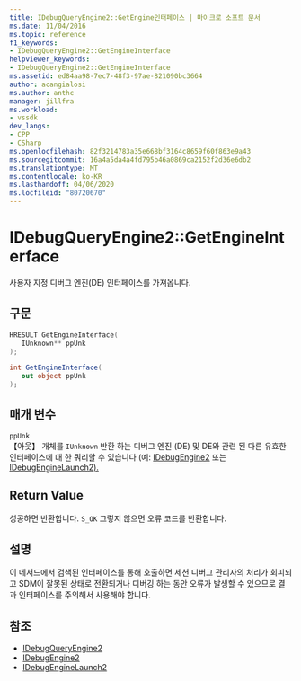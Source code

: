 ```yaml
---
title: IDebugQueryEngine2::GetEngine인터페이스 | 마이크로 소프트 문서
ms.date: 11/04/2016
ms.topic: reference
f1_keywords:
- IDebugQueryEngine2::GetEngineInterface
helpviewer_keywords:
- IDebugQueryEngine2::GetEngineInterface
ms.assetid: ed84aa98-7ec7-48f3-97ae-821090bc3664
author: acangialosi
ms.author: anthc
manager: jillfra
ms.workload:
- vssdk
dev_langs:
- CPP
- CSharp
ms.openlocfilehash: 82f3214783a35e668bf3164c8659f60f863e9a43
ms.sourcegitcommit: 16a4a5da4a4fd795b46a0869ca2152f2d36e6db2
ms.translationtype: MT
ms.contentlocale: ko-KR
ms.lasthandoff: 04/06/2020
ms.locfileid: "80720670"
---
```

# <a name="idebugqueryengine2getengineinterface"></a>IDebugQueryEngine2::GetEngineInterface
사용자 지정 디버그 엔진(DE) 인터페이스를 가져옵니다.

## <a name="syntax"></a>구문

```cpp
HRESULT GetEngineInterface( 
   IUnknown** ppUnk
);
```

```csharp
int GetEngineInterface( 
   out object ppUnk
);
```

## <a name="parameters"></a>매개 변수
`ppUnk`\
【아웃】 개체를 `IUnknown` 반환 하는 디버그 엔진 (DE) 및 DE와 관련 된 다른 유효한 인터페이스에 대 한 쿼리할 수 있습니다 (예: [IDebugEngine2](../../../extensibility/debugger/reference/idebugengine2.md) 또는 [IDebugEngineLaunch2).](../../../extensibility/debugger/reference/idebugenginelaunch2.md)

## <a name="return-value"></a>Return Value
 성공하면 반환합니다. `S_OK` 그렇지 않으면 오류 코드를 반환합니다.

## <a name="remarks"></a>설명
 이 메서드에서 검색된 인터페이스를 통해 호출하면 세션 디버그 관리자의 처리가 회피되고 SDM이 잘못된 상태로 전환되거나 디버깅 하는 동안 오류가 발생할 수 있으므로 결과 인터페이스를 주의해서 사용해야 합니다.

## <a name="see-also"></a>참조
- [IDebugQueryEngine2](../../../extensibility/debugger/reference/idebugqueryengine2.md)
- [IDebugEngine2](../../../extensibility/debugger/reference/idebugengine2.md)
- [IDebugEngineLaunch2](../../../extensibility/debugger/reference/idebugenginelaunch2.md)
